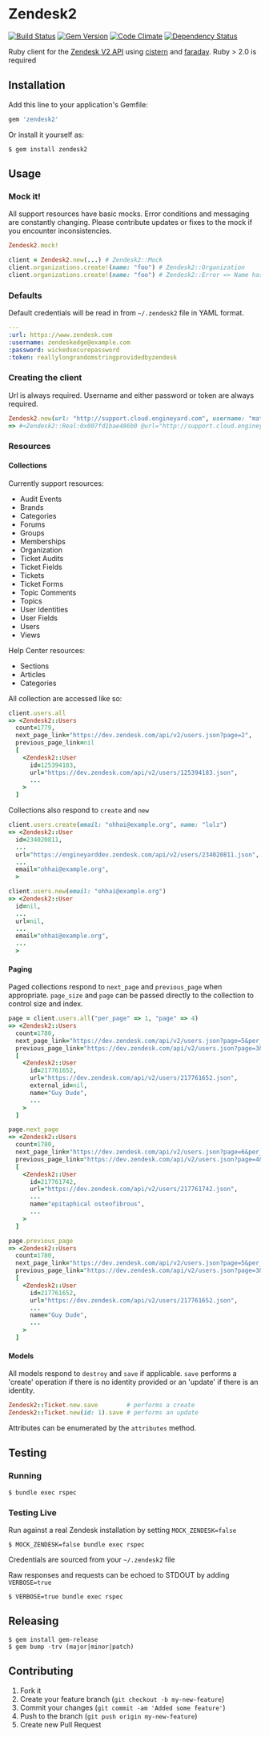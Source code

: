# Zendesk2

[![Build Status](https://travis-ci.org/lanej/zendesk2.svg?branch=master)](http://travis-ci.org/lanej/zendesk2)
[![Gem Version](https://fury-badge.herokuapp.com/rb/zendesk2.png)](http://badge.fury.io/rb/zendesk2)
[![Code Climate](https://codeclimate.com/badge.png)](https://codeclimate.com/github/lanej/zendesk2)
[![Dependency Status](https://gemnasium.com/lanej/zendesk2.png)](https://gemnasium.com/lanej/zendesk2)

Ruby client for the [Zendesk V2 API](http://developer.zendesk.com/documentation/rest_api/introduction.html) using [cistern](https://github.com/lanej/cistern) and [faraday](https://github.com/technoweenie/faraday).  Ruby > 2.0 is required

## Installation

Add this line to your application's Gemfile:
```ruby
gem 'zendesk2'
```
Or install it yourself as:

    $ gem install zendesk2

## Usage

### Mock it!

All support resources have basic mocks.  Error conditions and messaging are constantly changing. Please contribute updates or fixes to the mock if you encounter inconsistencies.

```ruby
Zendesk2.mock!

client = Zendesk2.new(...) # Zendesk2::Mock
client.organizations.create!(name: "foo") # Zendesk2::Organization
client.organizations.create!(name: "foo") # Zendesk2::Error => Name has already been taken
```

### Defaults

Default credentials will be read in from `~/.zendesk2` file in YAML format.

```yaml
---
:url: https://www.zendesk.com
:username: zendeskedge@example.com
:password: wickedsecurepassword
:token: reallylongrandomstringprovidedbyzendesk
```

### Creating the client

Url is always required. Username and either password or token are always required.

```ruby
Zendesk2.new(url: "http://support.cloud.engineyard.com", username: "mate", token: "asdfghjkl1qwertyuiop5zxcvbnm3")
=> #<Zendesk2::Real:0x007fd1bae486b0 @url="http://support.cloud.engineyard.com", @username="mate", @token="asdfghjkl1qwertyuiop5zxcvbnm3", …>
```

### Resources

#### Collections

Currently support resources:

* Audit Events
* Brands
* Categories
* Forums
* Groups
* Memberships
* Organization
* Ticket Audits
* Ticket Fields
* Tickets
* Ticket Forms
* Topic Comments
* Topics
* User Identities
* User Fields
* Users
* Views

Help Center resources:

* Sections
* Articles
* Categories

All collection are accessed like so:

```ruby
client.users.all
=> <Zendesk2::Users
  count=1779,
  next_page_link="https://dev.zendesk.com/api/v2/users.json?page=2",
  previous_page_link=nil
  [
    <Zendesk2::User
      id=125394183,
      url="https://dev.zendesk.com/api/v2/users/125394183.json",
      ...
    >
  ]
```

Collections also respond to `create` and `new`

```ruby
client.users.create(email: "ohhai@example.org", name: "lulz")
=> <Zendesk2::User
  id=234020811,
  ...
  url="https://engineyarddev.zendesk.com/api/v2/users/234020811.json",
  ...
  email="ohhai@example.org",
  >
```

```ruby
client.users.new(email: "ohhai@example.org")
=> <Zendesk2::User
  id=nil,
  ...
  url=nil,
  ...
  email="ohhai@example.org",
  ...
  >
```

#### Paging

Paged collections respond to `next_page` and `previous_page` when appropriate.  `page_size` and `page` can be passed directly to the collection to control size and index.

```ruby
page = client.users.all("per_page" => 1, "page" => 4)
=> <Zendesk2::Users
  count=1780,
  next_page_link="https://dev.zendesk.com/api/v2/users.json?page=5&per_page=1",
  previous_page_link="https://dev.zendesk.com/api/v2/users.json?page=3&per_page=1"
  [
    <Zendesk2::User
      id=217761652,
      url="https://dev.zendesk.com/api/v2/users/217761652.json",
      external_id=nil,
      name="Guy Dude",
      ...
    >
  ]
```

```ruby
page.next_page
=> <Zendesk2::Users
  count=1780,
  next_page_link="https://dev.zendesk.com/api/v2/users.json?page=6&per_page=1",
  previous_page_link="https://dev.zendesk.com/api/v2/users.json?page=4&per_page=1"
  [
    <Zendesk2::User
      id=217761742,
      url="https://dev.zendesk.com/api/v2/users/217761742.json",
      ...
      name="epitaphical osteofibrous",
      ...
    >
  ]
```

```ruby
page.previous_page
=> <Zendesk2::Users
  count=1780,
  next_page_link="https://dev.zendesk.com/api/v2/users.json?page=5&per_page=1",
  previous_page_link="https://dev.zendesk.com/api/v2/users.json?page=3&per_page=1"
  [
    <Zendesk2::User
      id=217761652,
      url="https://dev.zendesk.com/api/v2/users/217761652.json",
      ...
      name="Guy Dude",
      ...
    >
  ]
```

#### Models

All models respond to `destroy` and `save` if applicable.  `save` performs a 'create' operation if there is no identity provided or an 'update' if there is an identity.

```ruby
Zendesk2::Ticket.new.save        # performs a create
Zendesk2::Ticket.new(id: 1).save # performs an update
```

Attributes can be enumerated by the `attributes` method.

## Testing
### Running

    $ bundle exec rspec

### Testing Live

Run against a real Zendesk installation by setting ```MOCK_ZENDESK=false```

    $ MOCK_ZENDESK=false bundle exec rspec

Credentials are sourced from your ```~/.zendesk2``` file

Raw responses and requests can be echoed to STDOUT by adding ```VERBOSE=true```

    $ VERBOSE=true bundle exec rspec

## Releasing

    $ gem install gem-release
    $ gem bump -trv (major|minor|patch)

## Contributing

1. Fork it
2. Create your feature branch (`git checkout -b my-new-feature`)
3. Commit your changes (`git commit -am 'Added some feature'`)
4. Push to the branch (`git push origin my-new-feature`)
5. Create new Pull Request
